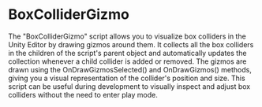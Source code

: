 # BoxColliderGizmo
The "BoxColliderGizmo" script allows you to visualize box colliders in the Unity Editor by drawing gizmos around them. It collects all the box colliders in the children of the script's parent object and automatically updates the collection whenever a child collider is added or removed. The gizmos are drawn using the OnDrawGizmosSelected() and OnDrawGizmos() methods, giving you a visual representation of the collider's position and size. This script can be useful during development to visually inspect and adjust box colliders without the need to enter play mode.
